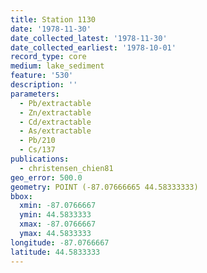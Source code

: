 ```yaml
---
title: Station 1130
date: '1978-11-30'
date_collected_latest: '1978-11-30'
date_collected_earliest: '1978-10-01'
record_type: core
medium: lake_sediment
feature: '530'
description: ''
parameters:
  - Pb/extractable
  - Zn/extractable
  - Cd/extractable
  - As/extractable
  - Pb/210
  - Cs/137
publications: 
  - christensen_chien81
geo_error: 500.0
geometry: POINT (-87.07666665 44.58333333)
bbox:
  xmin: -87.0766667
  ymin: 44.5833333
  xmax: -87.0766667
  ymax: 44.5833333
longitude: -87.0766667
latitude: 44.5833333
---
```

